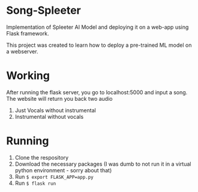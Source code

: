 # Song-Spleeter
Implementation of Spleeter AI Model and deploying it on a web-app using Flask framework.

This project was created to learn how to deploy a pre-trained ML model on a webserver.

# Working
After running the flask server, you go to localhost:5000 and input a song.
The website will return you back two audio
1. Just Vocals without instrumental
2. Instrumental without vocals

# Running
1. Clone the respository
2. Download the necessary packages (I was dumb to not run it in a virtual python environment - sorry about that)
3. Run `$ export FLASK_APP=app.py`
4. Run `$ flask run`
